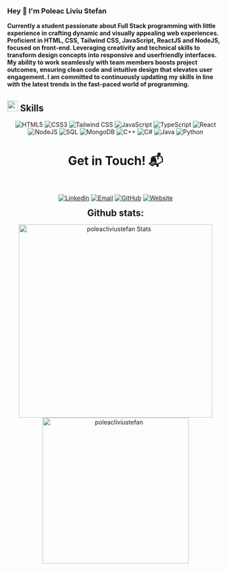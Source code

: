 ### Hey 👋 I'm Poleac Liviu Stefan


<p >
	<b >
				Currently a student passionate about Full Stack
				programming with little experience in crafting 
				dynamic and visually appealing web experiences.
				Proficient in HTML, CSS, Tailwind CSS, JavaScript,
				ReactJS and NodeJS, focused on front-end.
				Leveraging creativity and technical skills 
				to transform design concepts into responsive and 
				userfriendly interfaces. 
				My ability to work seamlessly with team members 
				boosts project outcomes, ensuring clean code and 
				intuitive design that elevates user engagement. 
				I am committed to continuously updating my skills 
				in line with the latest trends in the fast-paced world 
				of programming.
		</b>
</p>

## <img src="https://media2.giphy.com/media/QssGEmpkyEOhBCb7e1/giphy.gif?cid=ecf05e47a0n3gi1bfqntqmob8g9aid1oyj2wr3ds3mg700bl&rid=giphy.gif" width ="25"><b> Skills</b>

<p align="center">
  <img src="https://skillicons.dev/icons?i=html" alt="HTML5" />
  <img src="https://skillicons.dev/icons?i=css" alt="CSS3" />
  <img src="https://skillicons.dev/icons?i=tailwindcss" alt="Tailwind CSS" />
  <img src="https://skillicons.dev/icons?i=javascript" alt="JavaScript" />
  <img src="https://skillicons.dev/icons?i=typescript" alt="TypeScript" />
  <img src="https://skillicons.dev/icons?i=react" alt="React" />
  <img src="https://skillicons.dev/icons?i=nodejs" alt="NodeJS" />
  <img src="https://skillicons.dev/icons?i=mysql" alt="SQL" />
  <img src="https://skillicons.dev/icons?i=mongodb" alt="MongoDB" />
  <img src="https://skillicons.dev/icons?i=cpp" alt="C++" />
  <img src="https://skillicons.dev/icons?i=cs" alt="C#" /> <!-- Note the correction for C# -->
  <img src="https://skillicons.dev/icons?i=java" alt="Java" />
  <img src="https://skillicons.dev/icons?i=python" alt="Python" />
</p>
<h1 align="center">Get in Touch! 📬</h1>
<Br>
<p align="center">
  <a href="https://www.linkedin.com/in/poleac-liviu-stefan/" target="_blank"><img src="https://img.shields.io/badge/Poleac Liviu Stefan-0077B5?style=for-the-badge&logo=linkedin&logoColor=white" alt="LinkedIn"/></a>
  <a href="mailto:stefan.liviu286@gmail.com" target="_blank"><img src="https://img.shields.io/badge/stefan.liviu286@gmail.com-D14836?style=for-the-badge&logo=gmail&logoColor=white" alt="Email"/></a>
  <a href="https://www.github.com/PoleacLiviuStefan" target="_blank"><img src="https://img.shields.io/badge/PoleacLiviuStefan-100000?style=for-the-badge&logo=github&logoColor=white" alt="GitHub"/></a>
  <a href="https://poleacliviustefan.works/" target="_blank"><img src="https://img.shields.io/badge/my%20personal%20website-purple?style=for-the-badge&logo=airplayvideo" alt="Website"/></a>
</p>


<div align="center">
<h2 align="center" style="margin: 5px 10px;">Github stats:</h2> 

<p align = "center">
    <img src="https://github-readme-stats.vercel.app/api?username=poleacliviustefan&count_private=true&show_icons=true&theme=dark&line" alt="poleacliviustefan Stats" width="450"/> 
<img src="https://github-readme-stats.vercel.app/api/top-langs/?username=poleacliviustefan&theme=dark&layout=compact" alt="poleacliviustefan" width="340" /></p>
</div>
